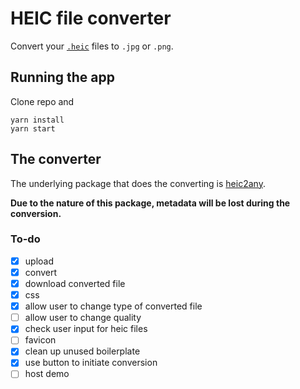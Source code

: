 # HEIC file converter

Convert your [`.heic`](https://en.wikipedia.org/wiki/High_Efficiency_Image_File_Format) files to `.jpg` or `.png`.

## Running the app

Clone repo and
```
yarn install
yarn start
```

## The converter
The underlying package that does the converting is [heic2any](https://github.com/alexcorvi/heic2any).

**Due to the nature of this package, metadata will be lost during the conversion.**

### To-do
- [x] upload
- [x] convert
- [x] download converted file
- [x] css
- [x] allow user to change type of converted file
- [ ] allow user to change quality
- [x] check user input for heic files
- [ ] favicon
- [x] clean up unused boilerplate
- [x] use button to initiate conversion
- [ ] host demo
